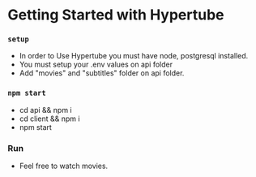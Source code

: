 # Getting Started with Hypertube


### `setup`
- In order to Use Hypertube you must have node, postgresql installed.
- You must setup your .env values on api folder
- Add "movies" and "subtitles" folder on api folder.

### `npm start`
- cd api && npm i
- cd client && npm i
- npm start


### Run
- Feel free to watch movies.